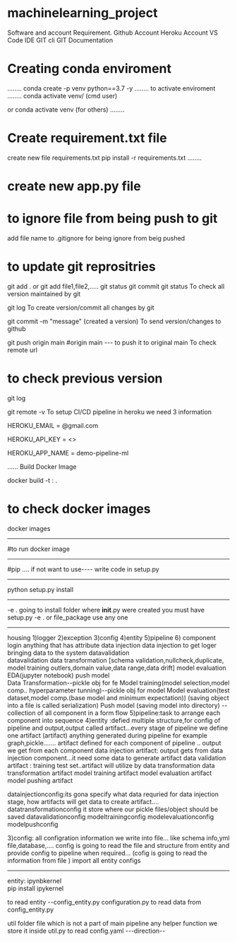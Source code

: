 # machinelearning_project
Software and account Requirement.
Github Account
Heroku Account
VS Code IDE
GIT cli
GIT Documentation

# Creating conda enviroment
........
conda create -p venv python==3.7 -y
........
to activate enviroment
........
conda activate venv/   (cmd user)

or 
conda activate venv (for others)
........

# Create requirement.txt file       

create new file requirements.txt
pip install -r requirements.txt
........

# create new  app.py file

# to ignore file from being push to git
add file name to .gitignore  for being ignore from beig pushed

# to update git reprositries

git add .   or git add file1,file2,.....
git status
git commit 
git status
To check all version maintained by git

git log
To create version/commit all changes by git

git commit -m "message"     (created a version)
To send version/changes to github 

git push origin main      #origin main --- to push it to original main
To check remote url

# to check previous version
git log

git remote -v
To setup CI/CD pipeline in heroku we need 3 information

HEROKU_EMAIL = @gmail.com

HEROKU_API_KEY = <>

HEROKU_APP_NAME = demo-pipeline-ml

......
Build Docker Image

docker build -t <image name>:<tag name> .

# to check docker images
docker images
____________
#to run docker image
___________
#pip .... if not want to use---- write code in setup.py
_____________
python setup.py install
______________
-e . going to install folder where  __init__.py were created  you must have setup.py 
-e . or file_package use any one

_______________________________________
housing
1)logger 2)exception 3)config         4)entity               5)pipeline                    6) component
 login                      anything that has attribute   data injection                     data injection
  to get loger                                       bringing data to the system           datavalidation    
                                                       datavalidation                       data transformation
                                                [schema validation,nullcheck,duplicate,       model training
                                                outlers,domain value,data range,data drift]    model evaluation
                                                      EDA(jupyter notebook)                     push model      
                                                Data Transformation--pickle obj for fe
                                                 Model training(model selection,model comp..
                                                hyperparameter tunning)--pickle obj for model
                                                Model evaluation(test dataset,model comp.(base model 
                                                       and minimum expectation))
                                                (saving object into a file is called serialization)
                                                Push model (saving model into directory)
                                                --collection of all component in a form flow 
5)pipeline:task to arrange each component into sequence
4)entity :defied multiple structure,for config of pipeline and output,output called artifact...every stage of pipeline we define one artifact
(artifact) anything generated during pipeline for example graph,pickle.......
artifact defined for each component of pipeline .. output we get from each component
data injection artifact: output gets from data injection component...it need some data to generate artifact
data validation artifact : training test set..artifact will utilize by data transformation
data transformation artifact
model training artifact
model evaluation artifact
model pushing artifact
 
datainjectionconfig:its gona specify what data requried for data injection stage, how artifacts will get data to create artifact....
datatransformationconfig   it store where our  pickle files/object should be saved
datavalidationconfig
modeltrainingconfig
modelevaluationconfig
modelpushconfig

3)config: all configration information we write into file... like schema info,yml file,database,.... config is going to read the file and structure from entity and provide config to pipeline when required...
(cofig is going to read the information from file )
import all entity configs

------------------------------------------------------------------------------------
entity:
ipynbkernel  
pip install ipykernel


to read entity --config_entity.py
configuration.py to read data from config_entity.py

util folder
file which is not a part of main pipeline
any helper function we store it inside util.py
to read config.yaml ---direction--

#